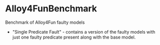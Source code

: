 # Alloy4FunBenchmark
Benchmark of Alloy4Fun faulty models
* "Single Predicate Fault" - contains a version of the faulty models with just one faulty predicate present along with the base model.
